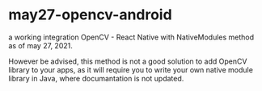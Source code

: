 # may27-opencv-android
a working integration OpenCV - React Native with NativeModules method as of may 27, 2021. 

However be advised, this method is not a good solution to add OpenCV library to your apps, as it will require you to write your own native module library in Java, where documantation is not updated.
